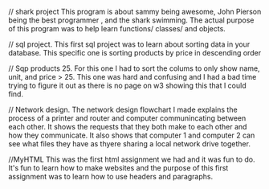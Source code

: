  // shark project This program is about sammy being awesome, John Pierson being the best programmer , and the shark swimming. The actual purpose of this program was to help learn functions/ classes/ and objects.


// sql project. This first sql project was to learn about sorting data in your database. This specific one is sorting products by price in descending order 

// Sqp products 25. For this one I had to sort the colums to only show name, unit, and price > 25. This one was hard and confusing and I had a bad time trying to figure it out as there is no page on w3 showing this that I could find. 

// Network design. The network design flowchart I made explains the process of a printer and router and computer communincating between each other. It shows the requests that they both make to each other and how they communicate. It also shows that computer 1 and computer 2 can see what files they have as thyere sharing a local network drive together.

//MyHTML This was the first html assignment we had and it was fun to do. It's fun to learn how to make websites and the purpose of this first assignment was to learn how to use headers and paragraphs. 
